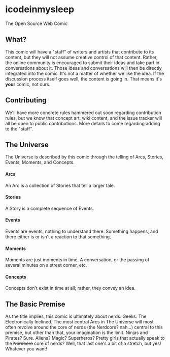 icodeinmysleep
==============

The Open Source Web Comic

## What?
This comic will have a "staff" of writers and artists that contribute to its content, but they will not assume creative control of that content. Rather, the online community is encouraged to submit their ideas and take part in conversations about it. Those ideas and conversations will then be directly integrated into the comic. It's not a matter of whether we like the idea. If the discussion process itself goes well, the content is going in. That means it's **your** comic, not ours.

## Contributing
We'll have more concrete rules hammered out soon regarding contribution rules, but we know that concept art, wiki content, and the issue tracker will all be open to public contributions. More details to come regarding adding to the "staff".

## The Universe
The Universe is described by this comic through the telling of Arcs, Stories, Events, Moments, and Concepts.

#### Arcs
An Arc is a collection of Stories that tell a larger tale.

#### Stories
A Story is a complete sequence of Events.

#### Events
Events are events, nothing to understand there. Something happens, and there either is or isn't a reaction to that something.

#### Moments
Moments are just moments in time. A conversation, or the passing of several minutes on a street corner, etc.

#### Concepts
Concepts don't exist in time at all; rather, they convey an idea.

## The Basic Premise
As the title implies, this comic is ultimately about nerds. Geeks. The Electronically Inclined. The most central Arcs in The Universe will most often revolve around the core of nerds (the Nerdcore? nah...) central to this premise, but other than that, your imagination is the limit. Ninjas and Pirates? Sure. Aliens? Magic? Superheros? Pretty girls that actually speak to the ~~Nerdcore~~ core of nerds? Well, that last one's a bit of a stretch, but yes! Whatever you want!